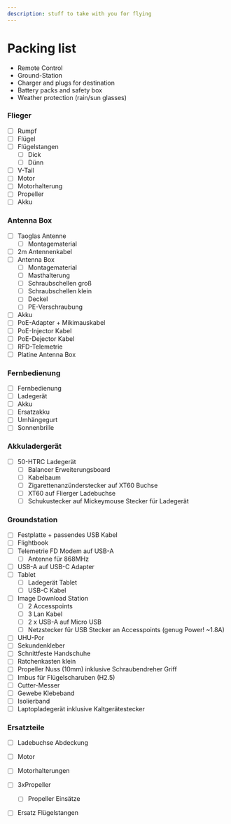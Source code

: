 ```yaml
---
description: stuff to take with you for flying
---
```


# Packing list

* Remote Control
* Ground-Station
* Charger and plugs for destination
* Battery packs and safety box
* Weather protection \(rain/sun glasses\)

### Flieger

* [ ] Rumpf
* [ ] Flügel
* [ ] Flügelstangen
  * [ ] Dick
  * [ ] Dünn
* [ ] V-Tail
* [ ] Motor
* [ ] Motorhalterung
* [ ] Propeller
* [ ] Akku

### Antenna Box

* [ ] Taoglas Antenne
  * [ ] Montagematerial
* [ ] 2m Antennenkabel
* [ ] Antenna Box
  * [ ] Montagematerial
  * [ ] Masthalterung
  * [ ] Schraubschellen groß
  * [ ] Schraubschellen klein
  * [ ] Deckel
  * [ ] PE-Verschraubung
* [ ] Akku
* [ ] PoE-Adapter + Mikimauskabel
* [ ] PoE-Injector Kabel                                                                                                                                                 
* [ ] PoE-Dejector Kabel
* [ ] RFD-Telemetrie
* [ ] Platine Antenna Box

### Fernbedienung

* [ ] Fernbedienung
* [ ] Ladegerät
* [ ] Akku
* [ ] Ersatzakku
* [ ] Umhängegurt
* [ ] Sonnenbrille

### Akkuladergerät

* [ ] 50-HTRC Ladegerät
  * [ ] Balancer Erweiterungsboard 
  * [ ] Kabelbaum
  * [ ] Zigarettenanzünderstecker auf XT60 Buchse
  * [ ] XT60 auf Flierger Ladebuchse
  * [ ] Schukustecker auf Mickeymouse Stecker für Ladegerät

### Groundstation

* [ ] Festplatte + passendes USB Kabel
* [ ] Flightbook
* [ ] Telemetrie FD Modem auf USB-A
  * [ ] Antenne für 868MHz
* [ ] USB-A auf USB-C Adapter
* [ ] Tablet
  * [ ] Ladegerät Tablet
  * [ ] USB-C Kabel
* [ ] Image Download Station
  * [ ] 2 Accesspoints
  * [ ] 3 Lan Kabel
  * [ ] 2 x USB-A auf Micro USB
  * [ ] Netzstecker für USB Stecker an Accesspoints \(genug Power! ~1.8A\)
* [ ] UHU-Por
* [ ] Sekundenkleber
* [ ] Schnittfeste Handschuhe
* [ ] Ratchenkasten klein
* [ ] Propeller Nuss \(10mm\) inklusive Schraubendreher Griff
* [ ] Imbus für Flügelscharuben \(H2.5\)
* [ ] Cutter-Messer
* [ ] Gewebe Klebeband
* [ ] Isolierband
* [ ] Laptopladegerät inklusive Kaltgerätestecker

### Ersatzteile

* [ ] Ladebuchse Abdeckung
* [ ] Motor 
* [ ] Motorhalterungen
* [ ] 3xPropeller 
  * [ ] Propeller Einsätze
* [ ] Ersatz Flügelstangen



